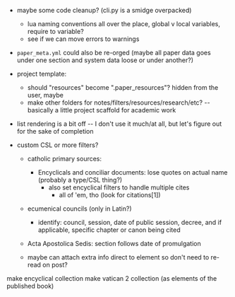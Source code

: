 * maybe some code cleanup? (cli.py is a smidge overpacked)
    - lua naming conventions all over the place, global v local variables, require to variable?
    - see if we can move errors to warnings
* `paper_meta.yml` could also be re-orged (maybe all paper data goes under one section and system data loose or under another?)
* project template:
    - should "resources" become ".paper_resources"? hidden from the user, maybe
    - make other folders for notes/filters/resources/research/etc? -- basically a little project scaffold for academic work
* list rendering is a bit off -- I don't use it much/at all, but let's figure out for the sake of completion

* custom CSL or more filters? 
    - catholic primary sources:
        - Encyclicals and conciliar documents: lose quotes on actual name (probably a type/CSL thing?)
            - also set encyclical filters to handle multiple cites
                - all of 'em, tho (look for citations[1])
    - ecumenical councils (only in Latin?)
        - identify: council, session, date of public session, decree, and if applicable, specific chapter or canon being cited
    - Acta Apostolica Sedis: section follows date of promulgation 
    
    - maybe can attach extra info direct to element so don't need to re-read on post?



make encyclical collection
make vatican 2 collection (as elements of the published book)
